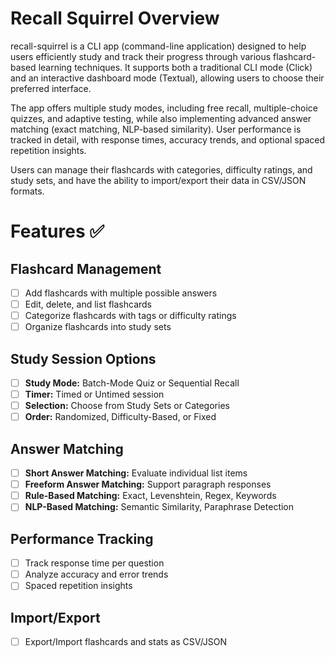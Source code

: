 # Recall Squirrel Overview
recall-squirrel is a CLI app (command-line application) designed to help users efficiently study and track their progress through various flashcard-based learning techniques. It supports both a traditional CLI mode (Click) and an interactive dashboard mode (Textual), allowing users to choose their preferred interface.

The app offers multiple study modes, including free recall, multiple-choice quizzes, and adaptive testing, while also implementing advanced answer matching (exact matching, NLP-based similarity). User performance is tracked in detail, with response times, accuracy trends, and optional spaced repetition insights.

Users can manage their flashcards with categories, difficulty ratings, and study sets, and have the ability to import/export their data in CSV/JSON formats.

# Features ✅

## Flashcard Management  
- [ ] Add flashcards with multiple possible answers  
- [ ] Edit, delete, and list flashcards  
- [ ] Categorize flashcards with tags or difficulty ratings  
- [ ] Organize flashcards into study sets  

## Study Session Options  
- [ ] **Study Mode:** Batch-Mode Quiz or Sequential Recall  
- [ ] **Timer:** Timed or Untimed session  
- [ ] **Selection:** Choose from Study Sets or Categories  
- [ ] **Order:** Randomized, Difficulty-Based, or Fixed  

## Answer Matching  
- [ ] **Short Answer Matching:** Evaluate individual list items  
- [ ] **Freeform Answer Matching:** Support paragraph responses  
- [ ] **Rule-Based Matching:** Exact, Levenshtein, Regex, Keywords  
- [ ] **NLP-Based Matching:** Semantic Similarity, Paraphrase Detection  

## Performance Tracking  
- [ ] Track response time per question  
- [ ] Analyze accuracy and error trends  
- [ ] Spaced repetition insights  

## Import/Export  
- [ ] Export/Import flashcards and stats as CSV/JSON  
  
